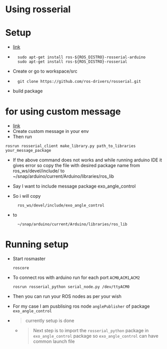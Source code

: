 # Using rosserial

# Setup
- [link](http://wiki.ros.org/rosserial_arduino/Tutorials/Arduino%20IDE%20Setup)
- ```
    sudo apt-get install ros-${ROS_DISTRO}-rosserial-arduino
    sudo apt-get install ros-${ROS_DISTRO}-rosserial
    ```
- Create or go to workspace/src
- ```
    git clone https://github.com/ros-drivers/rosserial.git
    ```
- build package

# for using custom message 
- [link](http://wiki.ros.org/rosserial_arduino/Tutorials/Adding%20Custom%20Messages)
- Create custom message in your env
- Then run 
```
rosrun rosserial_client make_library.py path_to_libraries your_message_package
```
- If the above command does not works and while running arduino IDE it gives error so copy the file with desired package name from ros_ws/devel/include/ to ~/snap/arduino/current/Arduino/libraries/ros_lib
- Say I want to include message package exo_angle_control
- So i will copy

        ros_ws/devel/include/exo_angle_control 
- to 

        ~/snap/arduino/current/Arduino/libraries/ros_lib

# Running setup
- Start rosmaster
    ```
    roscore
    ```
- To connect ros with arduino run for each port `ACM0`,`ACM1`,`ACM2`
    ```
    rosrun rosserial_python serial_node.py /dev/ttyACM0
    ```
- Then you can run your ROS nodes as per your wish 
- For my case I am pusblising ros node `anglePublisher` of package `exo_angle_control`

- > currently setup is done 
    - > Next step is to import the `rosserial_python` package in `exo_angle_control` package so `exo_angle_control` can have common launch file 
